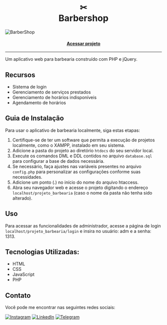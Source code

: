 <h1 align="center"> ✂ <br> Barbershop</h1>

![BarberShop](https://github.com/lezzin/projeto_barbearia/assets/103830032/61a45155-64e5-4d7a-a230-350c4c4722b2)

<h4 align="center"><a href="https://lzzn-barber.000webhostapp.com">Acessar projeto</a></h4>

---

Um aplicativo web para barbearia construído com PHP e jQuery.

## Recursos

- Sistema de login
- Gerenciamento de serviços prestados
- Gerenciamento de horários indisponíveis
- Agendamento de horários

## Guia de Instalação

Para usar o aplicativo de barbearia localmente, siga estas etapas:

1. Certifique-se de ter um software que permita a execução de projetos localmente, como o XAMPP, instalado em seu sistema.
2. Adicione a pasta do projeto ao diretório `htdocs` do seu servidor local.
3. Execute os comandos DML e DDL contidos no arquivo `database.sql` para configurar a base de dados necessária.
4. Se necessário, faça ajustes nas variáveis presentes no arquivo `config.php` para personalizar as configurações conforme suas necessidades.
5. Adicione um ponto (.) no início do nome do arquivo htaccess.
6. Abra seu navegador web e acesse o projeto digitando o endereço `localhost/projeto_barbearia` (caso o nome da pasta não tenha sido alterado).

## Uso

Para acessar as funcionalidades de administrador, acesse a página de login `localhost/projeto_barbearia/login` e insira no usuário: adm e a senha: 1313.

## Tecnologias Utilizadas:

* HTML
* CSS
* JavaScript
* PHP

## Contato

Você pode me encontrar nas seguintes redes sociais:

[![Instagram](https://img.shields.io/badge/Instagram-0E6212?style=for-the-badge&logo=instagram&logoColor=white)](https://www.instagram.com/leandroadrian_/)
[![LinkedIn](https://img.shields.io/badge/LinkedIn-0E6212?style=for-the-badge&logo=linkedin&logoColor=white)](https://www.linkedin.com/in/leandro-adrian)
[![Telegram](https://img.shields.io/badge/Telegram-0E6212?style=for-the-badge&logo=telegram&logoColor=white)](https://t.me/LeandroAdrian)
